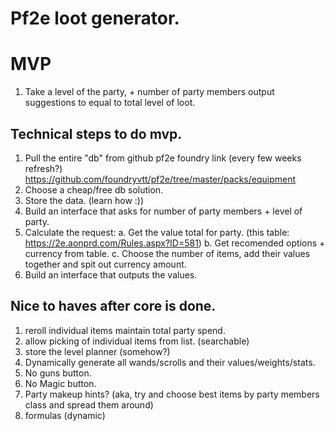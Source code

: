 # Pf2e loot generator. 

# MVP
1. Take a level of the party, + number of party members output suggestions to equal to total level of loot. 
## Technical steps to do mvp. 
1. Pull the entire "db" from github pf2e foundry  link (every few weeks refresh?) https://github.com/foundryvtt/pf2e/tree/master/packs/equipment
2. Choose a cheap/free db solution. 
3. Store the data. (learn how :))
4. Build an interface that asks for number of party members + level of party.
5. Calculate the request: 
    a. Get the value total for party. (this table: https://2e.aonprd.com/Rules.aspx?ID=581)
    b. Get recomended options + currency from table. 
    c. Choose the number of items, add their values together and spit out currency amount. 
6. Build an interface that outputs the values. 


## Nice to haves after core is done. 
1. reroll individual items maintain total party spend. 
2. allow picking of individual items from list. (searchable)
3. store the level planner (somehow?)
4. Dynamically generate all wands/scrolls and their values/weights/stats. 
5. No guns button. 
6. No Magic button.
7. Party makeup hints? (aka, try and choose best items by party members class and spread them around)
8. formulas (dynamic)